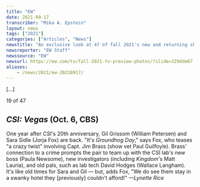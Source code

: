 ```yaml
---
title: "EW"
date: 2021-09-17
transcriber: "Mika A. Epstein"
layout: news
tags: ["2021"]
categories: ["Articles", "News"]
newstitle: "An exclusive look at 47 of fall 2021's new and returning shows"
newsreporter: "EW Staff"
newssource: "EW"
newsurl: https://ew.com/tv/fall-2021-tv-preview-photos/?slide=329dde67-54d0-4732-95df-e1d9160fcded
aliases:
    - /news/2021/ew-20210917/
---
```


[...]

19 of 47

## _CSI: Vegas_ (Oct. 6, CBS)

One year after _CSI_'s 20th anniversary, Gil Grissom (William Petersen) and Sara Sidle (Jorja Fox) are back. "It's _Groundhog Day_," says Fox, who teases "a crazy twist" involving Capt. Jim Brass (show vet Paul Guilfoyle). Brass' connection to a crime prompts the pair to team up with the CSI lab's new boss (Paula Newsome), new investigators (including _Kingdom_'s Matt Lauria), and old pals, such as lab tech David Hodges (Wallace Langham). It's like old times for Sara and Gil — but, adds Fox, "We do see them stay in a swanky hotel they [previously] couldn't afford!" _—Lynette Rice_
